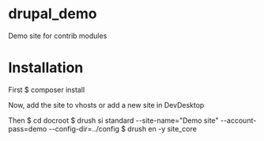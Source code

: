 # drupal_demo
Demo site for contrib modules

Installation
============
First
$ composer install

Now, add the site to vhosts or add a new site in DevDesktop

Then
$ cd docroot
$ drush si standard --site-name="Demo site" --account-pass=demo --config-dir=../config
$ drush en -y site_core
